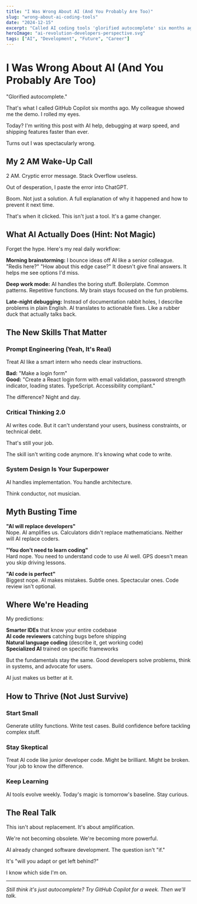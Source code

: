 ```yaml
---
title: "I Was Wrong About AI (And You Probably Are Too)"
slug: "wrong-about-ai-coding-tools"
date: "2024-12-15"
excerpt: "Called AI coding tools 'glorified autocomplete' six months ago. Now I can't code without them. Here's what changed my mind."
heroImage: "ai-revolution-developers-perspective.svg"
tags: ["AI", "Development", "Future", "Career"]
---
```


# I Was Wrong About AI (And You Probably Are Too)

"Glorified autocomplete."

That's what I called GitHub Copilot six months ago. My colleague showed me the demo. I rolled my eyes.

Today? I'm writing this post with AI help, debugging at warp speed, and shipping features faster than ever.

Turns out I was spectacularly wrong.

## My 2 AM Wake-Up Call

2 AM. Cryptic error message. Stack Overflow useless.

Out of desperation, I paste the error into ChatGPT.

Boom. Not just a solution. A full explanation of why it happened and how to prevent it next time.

That's when it clicked. This isn't just a tool. It's a game changer.

## What AI Actually Does (Hint: Not Magic)

Forget the hype. Here's my real daily workflow:

**Morning brainstorming:** I bounce ideas off AI like a senior colleague. "Redis here?" "How about this edge case?" It doesn't give final answers. It helps me see options I'd miss.

**Deep work mode:** AI handles the boring stuff. Boilerplate. Common patterns. Repetitive functions. My brain stays focused on the fun problems.

**Late-night debugging:** Instead of documentation rabbit holes, I describe problems in plain English. AI translates to actionable fixes. Like a rubber duck that actually talks back.

## The New Skills That Matter

### Prompt Engineering (Yeah, It's Real)

Treat AI like a smart intern who needs clear instructions.

**Bad:** "Make a login form"  
**Good:** "Create a React login form with email validation, password strength indicator, loading states. TypeScript. Accessibility compliant."

The difference? Night and day.

### Critical Thinking 2.0

AI writes code. But it can't understand your users, business constraints, or technical debt.

That's still your job.

The skill isn't writing code anymore. It's knowing what code to write.

### System Design Is Your Superpower

AI handles implementation. You handle architecture.

Think conductor, not musician.

## Myth Busting Time

**"AI will replace developers"**  
Nope. AI amplifies us. Calculators didn't replace mathematicians. Neither will AI replace coders.

**"You don't need to learn coding"**  
Hard nope. You need to understand code to use AI well. GPS doesn't mean you skip driving lessons.

**"AI code is perfect"**  
Biggest nope. AI makes mistakes. Subtle ones. Spectacular ones. Code review isn't optional.

## Where We're Heading

My predictions:

**Smarter IDEs** that know your entire codebase  
**AI code reviewers** catching bugs before shipping  
**Natural language coding** (describe it, get working code)  
**Specialized AI** trained on specific frameworks  

But the fundamentals stay the same. Good developers solve problems, think in systems, and advocate for users.

AI just makes us better at it.

## How to Thrive (Not Just Survive)

### Start Small
Generate utility functions. Write test cases. Build confidence before tackling complex stuff.

### Stay Skeptical
Treat AI code like junior developer code. Might be brilliant. Might be broken. Your job to know the difference.

### Keep Learning
AI tools evolve weekly. Today's magic is tomorrow's baseline. Stay curious.

## The Real Talk

This isn't about replacement. It's about amplification.

We're not becoming obsolete. We're becoming more powerful.

AI already changed software development. The question isn't "if."

It's "will you adapt or get left behind?"

I know which side I'm on.

---

*Still think it's just autocomplete? Try GitHub Copilot for a week. Then we'll talk.*
